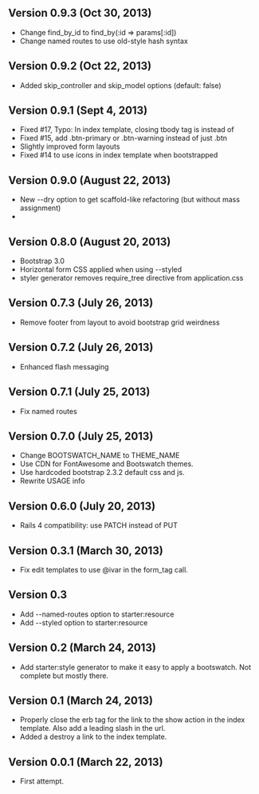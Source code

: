 ## Version 0.9.3 (Oct 30, 2013)
* Change find_by_id to find_by(:id => params[:id])
* Change named routes to use old-style hash syntax

## Version 0.9.2 (Oct 22, 2013)
* Added skip_controller and skip_model options (default: false)

## Version 0.9.1 (Sept 4, 2013)
* Fixed #17, Typo: In index template, closing tbody tag is </body> instead of </tbody>
* Fixed #15, add .btn-primary or .btn-warning instead of just .btn
* Slightly improved form layouts
* Fixed #14 to use icons in index template when bootstrapped


## Version 0.9.0 (August 22, 2013)
* New --dry option to get scaffold-like refactoring (but without mass assignment)
*
## Version 0.8.0 (August 20, 2013)
* Bootstrap 3.0
* Horizontal form CSS applied when using --styled
* styler generator removes require_tree directive from application.css

## Version 0.7.3 (July 26, 2013)
* Remove footer from layout to avoid bootstrap grid weirdness

## Version 0.7.2 (July 26, 2013)
* Enhanced flash messaging

## Version 0.7.1 (July 25, 2013)
* Fix named routes

## Version 0.7.0  (July 25, 2013) ##
* Change BOOTSWATCH_NAME to THEME_NAME
* Use CDN for FontAwesome and Bootswatch themes.
* Use hardcoded bootstrap 2.3.2 default css and js.
* Rewrite USAGE info

## Version 0.6.0  (July 20, 2013) ##
* Rails 4 compatibility: use PATCH instead of PUT

## Version 0.3.1  (March 30, 2013) ##

* Fix edit templates to use @ivar in the form_tag call.

## Version 0.3 ##

* Add --named-routes option to starter:resource
* Add --styled option to starter:resource

## Version 0.2 (March 24, 2013) ##

* Add starter:style generator to make it easy to apply a bootswatch.  Not complete but mostly there.

## Version 0.1 (March 24, 2013) ##

* Properly close the erb tag for the link to the show action in the index template.  Also add a leading slash in the url.
* Added a destroy a link to the index template.

## Version 0.0.1 (March 22, 2013) ##

* First attempt.
